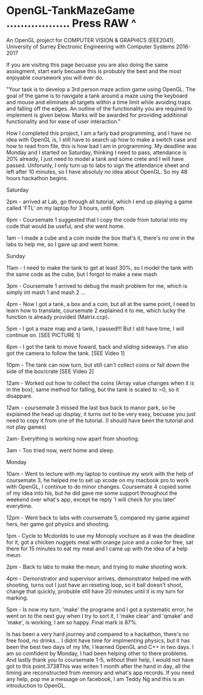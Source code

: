 # OpenGL-TankMazeGame .................. Press RAW ^

An OpenGL project for COMPUTER VISION & GRAPHICS (EEE2041), University of Surrey Electronic Engineering with Computer Systems 2016-2017

If you are visiting this page becuase you are also doing the same assisgment, start early becuase this is probubly the best and the most enjoyable coursework you will ever do.

"Your task is to develop a 3rd person maze action game using OpenGL. The goal of the game is to navigate a tank around a maze using the keyboard and mouse and eliminate all targets within a time limit while avoiding traps and falling off the edges. An outline of the functionality you are required to implement is given below. Marks will be awarded for providing additional functionality and for ease of user interaction."

How I completed this project, I am a farly bad programming, and I have no idea with OpenGL is, I still have to search up how to make a switch case and how to read from file, this is how bad I am in programming. My deadline was Monday and I started on Saturday, thinking I need to pass, attendance is 20% already, I just need to model a tank and some crete and I will have passed. Unforunly, I only turn up to labs to sign the attendance sheet and left after 10 minutes, so I have absoluly no idea about OpenGL. So my 48 hours hackathon begins.

Saturday

2pm - arrived at Lab, go through all tutorial, which I end up playing a game called 'FTL' on my laptop for 3 hours, until 6pm.

6pm - Coursemate 1 suggested that I copy the code from tutorial into my code that would be useful, and she went home.

1am - I made a cube and a coin inside the box that's it, there's no one in the labs to help me, so I gave up and went home.


Sunday

11am - I need to make the tank to get at least 30%, so I model the tank with the same code as the cube, but I forgot to make a new mash

3pm - Coursemate 1 arrived to debug the mash problem for me, which is simply int mash 1 and mash 2 ...

4pm - Now I got a tank, a box and a coin, but all at the same point, I need to learn how to translate, coursemate 2 explained it to me, which lucky the function is already provided (Matrix.ccp).

5pm - I got a maze map and a tank, I passed!!! But I still have time, I will continue on. [SEE PICTURE 1]

6pm - I got the tank to move foward, back and sliding sideways. I've also got the camera to follow the tank. [SEE Video 1]

10pm - The tank can now turn, but still can't collect coins or fall down the side of the box/crate [SEE Video 2]

12am - Worked out how to collect the coins (Array value changes when it is in the box), same method for falling, but the tank is scaled to ~0, so it disappare.

12am - coursemate 3 missed the last bus back to manor park, so he explained the head up display, it turns out to be very easy, becuase you just need to copy it from one of the tutorial. (I should have been the tutorial and not play games)

2am- Everything is working now apart from shooting.

3am - Too tried now, went home and sleep.


Monday

10am - Went to lecture with my laptop to continue my work with the help of coursemate 3, he helped me to set up xcode on my macbook pro to work with OpenGL, I continue to do minor changes. Coursemate 4 copied some of my idea into his, but he did gave me some support throughout the weekend over what's app, except he reply 'I will check for you later' everytime.

12pm - Went back to labs with coursemate 5, compared my game against hers, her game got physics and shooting.

1pm - Cycle to Mcdonlds to use my Monoply vochure as it was the deadline for it, got a chicken nuggets meal with orange juice and a coke for free, sat there for 15 minutes to eat my meal and I came up with the idea of a help meun.

2pm - Back to labs to make the meun, and trying to make shooting work.

4pm - Demonstrator and supervisor arrives, demonstrator helped me with shooting, turns out I just have an reseting loop, so it ball doesn't shoot, change that quickly, probuble still have 20 minutes until it is my turn for marking.

5pm - Is now my turn, 'make' the programe and I got a systematic error, he went on to the next guy when I try to sort it, I 'make clear' and 'qmake' and 'make', is working, I am so happy. Final mark is 87%.


Is has been a very hard journey and compared to a hackathon, there's no free food, no drinks... I didnt have time for implmenting physics, but it has been the best two days of my life, I learned OpenGL and C++ in two days. I am so comfident by Monday, I had been helping other to there problems. And lastly thank you to coursemate 1-5, without their help, I would not have got to this point.3738This was writen 1 month after the hand in day, all the timing are reconstructed from memory and what's app records. If you need any help, pop me a message on facebook, I am Teddy Ng and this is an introduction to OpenGL.

